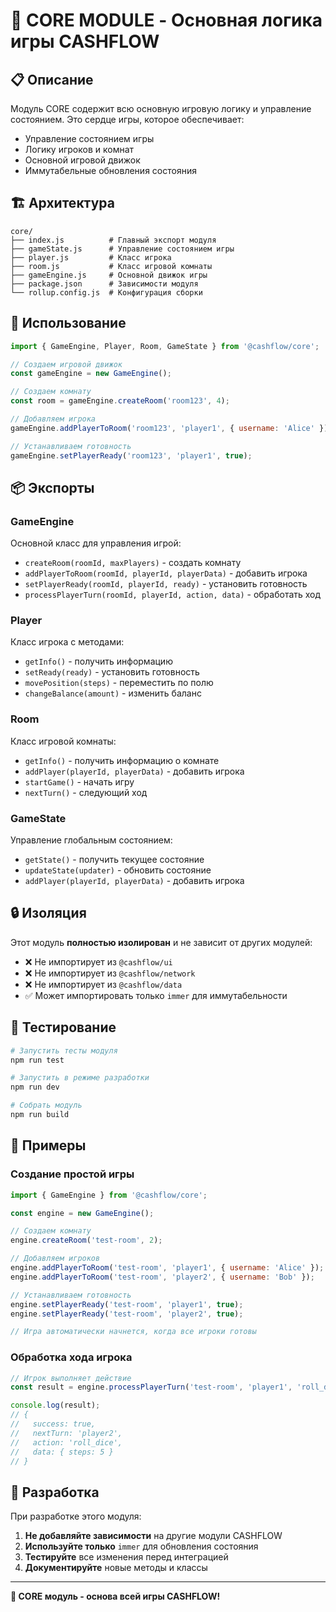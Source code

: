 # 🎯 CORE MODULE - Основная логика игры CASHFLOW

## 📋 Описание

Модуль CORE содержит всю основную игровую логику и управление состоянием. Это сердце игры, которое обеспечивает:

- Управление состоянием игры
- Логику игроков и комнат
- Основной игровой движок
- Иммутабельные обновления состояния

## 🏗️ Архитектура

```
core/
├── index.js          # Главный экспорт модуля
├── gameState.js      # Управление состоянием игры
├── player.js         # Класс игрока
├── room.js           # Класс игровой комнаты
├── gameEngine.js     # Основной движок игры
├── package.json      # Зависимости модуля
└── rollup.config.js  # Конфигурация сборки
```

## 🚀 Использование

```javascript
import { GameEngine, Player, Room, GameState } from '@cashflow/core';

// Создаем игровой движок
const gameEngine = new GameEngine();

// Создаем комнату
const room = gameEngine.createRoom('room123', 4);

// Добавляем игрока
gameEngine.addPlayerToRoom('room123', 'player1', { username: 'Alice' });

// Устанавливаем готовность
gameEngine.setPlayerReady('room123', 'player1', true);
```

## 📦 Экспорты

### **GameEngine**
Основной класс для управления игрой:
- `createRoom(roomId, maxPlayers)` - создать комнату
- `addPlayerToRoom(roomId, playerId, playerData)` - добавить игрока
- `setPlayerReady(roomId, playerId, ready)` - установить готовность
- `processPlayerTurn(roomId, playerId, action, data)` - обработать ход

### **Player**
Класс игрока с методами:
- `getInfo()` - получить информацию
- `setReady(ready)` - установить готовность
- `movePosition(steps)` - переместить по полю
- `changeBalance(amount)` - изменить баланс

### **Room**
Класс игровой комнаты:
- `getInfo()` - получить информацию о комнате
- `addPlayer(playerId, playerData)` - добавить игрока
- `startGame()` - начать игру
- `nextTurn()` - следующий ход

### **GameState**
Управление глобальным состоянием:
- `getState()` - получить текущее состояние
- `updateState(updater)` - обновить состояние
- `addPlayer(playerId, playerData)` - добавить игрока

## 🔒 Изоляция

Этот модуль **полностью изолирован** и не зависит от других модулей:
- ❌ Не импортирует из `@cashflow/ui`
- ❌ Не импортирует из `@cashflow/network`
- ❌ Не импортирует из `@cashflow/data`
- ✅ Может импортировать только `immer` для иммутабельности

## 🧪 Тестирование

```bash
# Запустить тесты модуля
npm run test

# Запустить в режиме разработки
npm run dev

# Собрать модуль
npm run build
```

## 📝 Примеры

### **Создание простой игры**

```javascript
import { GameEngine } from '@cashflow/core';

const engine = new GameEngine();

// Создаем комнату
engine.createRoom('test-room', 2);

// Добавляем игроков
engine.addPlayerToRoom('test-room', 'player1', { username: 'Alice' });
engine.addPlayerToRoom('test-room', 'player2', { username: 'Bob' });

// Устанавливаем готовность
engine.setPlayerReady('test-room', 'player1', true);
engine.setPlayerReady('test-room', 'player2', true);

// Игра автоматически начнется, когда все игроки готовы
```

### **Обработка хода игрока**

```javascript
// Игрок выполняет действие
const result = engine.processPlayerTurn('test-room', 'player1', 'roll_dice', { steps: 5 });

console.log(result);
// {
//   success: true,
//   nextTurn: 'player2',
//   action: 'roll_dice',
//   data: { steps: 5 }
// }
```

## 🔧 Разработка

При разработке этого модуля:

1. **Не добавляйте зависимости** на другие модули CASHFLOW
2. **Используйте только** `immer` для обновления состояния
3. **Тестируйте** все изменения перед интеграцией
4. **Документируйте** новые методы и классы

---

**🎯 CORE модуль - основа всей игры CASHFLOW!**
